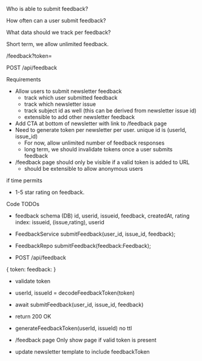 Who is able to submit feedback?


How often can a user submit feedback?


What data should we track per feedback?




Short term, we allow unlimited feedback.


/feedback?token=<TOKEN>


POST /api/feedback






Requirements
- Allow users to submit newsletter feedback
    - track which user submitted feedback
    - track which newsletter issue
    - track subject id as well (this can be derived from newsletter issue id)
    - extensible to add other newsletter feedback
- Add CTA at bottom of newsletter with link to /feedback page
- Need to generate token per newsletter per user. unique id is (userId, issue_id)
    - For now, allow unlimited number of feedback responses
    - long term, we should invalidate tokens once a user submits feedback
- /feedback page should only be visible if a valid token is added to URL
    - should be extensible to allow anonymous users


if time permits
- 1-5 star rating on feedback.



Code TODOs

- feedback schema (DB)
id, userid, issueid, feedback, createdAt, rating
index: issueid, (issue,rating), userid

- FeedbackService
submitFeedback(user_id, issue_id, feedback);

- FeedbackRepo
submitFeedback(feedback:Feedback);

- POST /api/feedback

{
    token:
    feedback:
}
- validate token
- userId, issueId = decodeFeedbackToken(token)
- await submitFeedback(user_id, issue_id, feedback)
- return 200 OK


- generateFeedbackToken(userId, issueId)
no ttl






- /feedback page
Only show page if valid token is present

- update newsletter template to include feedbackToken
